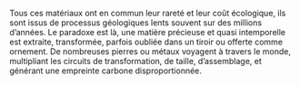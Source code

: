 Tous ces matériaux ont en commun leur rareté et leur coût écologique, ils sont issus de processus géologiques lents souvent sur des millions d’années. Le paradoxe est là, une matière précieuse et quasi intemporelle est extraite, transformée, parfois oubliée dans un tiroir ou offerte comme ornement. De nombreuses pierres ou métaux voyagent à travers le monde, multipliant les circuits de transformation, de taille, d’assemblage, et générant une empreinte carbone disproportionnée.